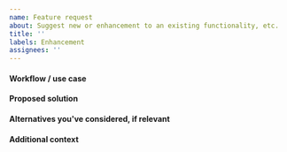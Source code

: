 ```yaml
---
name: Feature request
about: Suggest new or enhancement to an existing functionality, etc.
title: ''
labels: Enhancement
assignees: ''
---
```

<!--
Every bit of code requires people to maintain it.
We view scikit-optimize as mature, stable, and feature-complete.
Thus, we don't envision vastly expanded scope or extra functionality.
Please follow this checklist before asking for a new feature:
* is the proposed feature in scope and tightly related to sequential
  model-based optimization of expensive black-box functions,
* no better Python alternatives exist.
-->

#### Workflow / use case


#### Proposed solution


#### Alternatives you've considered, if relevant


#### Additional context
